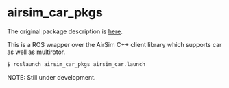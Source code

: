 # airsim_car_pkgs

The original package description is [here](https://github.com/microsoft/AirSim/blob/master/docs/airsim_ros_pkgs.md).

This is a ROS wrapper over the AirSim C++ client library which supports car as well as multirotor.

```bash
$ roslaunch airsim_car_pkgs airsim_car.launch
```

NOTE: Still under development.

